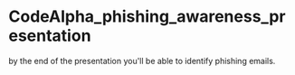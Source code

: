 # CodeAlpha_phishing_awareness_presentation
by the end of the presentation you'll be able to identify phishing emails.
